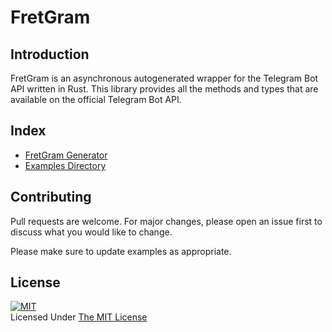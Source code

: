 # **FretGram**
## **Introduction**
FretGram is an asynchronous autogenerated wrapper for the Telegram Bot API written in Rust. This library provides all the methods and types that are available on the official Telegram Bot API.

## **Index**
- [FretGram Generator]("./generator")
- [Examples Directory]("./examples")

## **Contributing**
Pull requests are welcome. For major changes, please open an issue first to discuss what you would like to change.

Please make sure to update examples as appropriate.


## **License**
[![MIT](https://upload.wikimedia.org/wikipedia/commons/thumb/0/0c/MIT_logo.svg/200px-MIT_logo.svg.png)](https://opensource.org/licenses/MIT)
<br>Licensed Under <a href="https://opensource.org/licenses/MIT">The MIT License</a>
